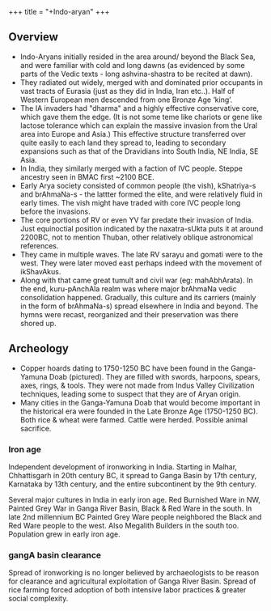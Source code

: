 +++
title = "+Indo-aryan"
+++

## Overview
- Indo-Aryans initially resided in the area around/ beyond the Black Sea, and were familiar with cold and long dawns (as evidenced by some parts of the Vedic texts - long ashvina-shastra to be recited at dawn).
- They radiated out widely, merged with and dominated prior occupants in vast tracts of Eurasia (just as they did in India, Iran etc..). Half of Western European men descended from one Bronze Age ‘king’.
- The IA invaders had "dharma" and a highly effective conservative core, which gave them the edge. (It is not some teme like chariots or gene like lactose tolerance which can explain the massive invasion from the Ural area into Europe and Asia.) This effective structure transferred over quite easily to each land they spread to, leading to secondary expansions such as that of the Dravidians into South India, NE India, SE Asia.
- In India, they similarly merged with a faction of IVC people. Steppe ancestry seen in BMAC first ~2100 BCE.
- Early Arya society consisted of common people (the vish), kShatriya-s and brAhmaNa-s - the lattter formed the elite, and were relatively fluid in early times. The vish might have traded with core IVC people long before the invasions.
- The core portions of RV or even YV far predate their invasion of India. Just equinoctial position indicated by the naxatra-sUkta puts it at around 2200BC, not to mention Thuban, other relatively oblique astronomical references.
- They came in multiple waves. The late RV sarayu and gomati were to the west. They were later moved east perhaps indeed with the movement of ikShavAkus.
- Along with that came great tumult and civil war (eg: mahAbhArata). In the end, kuru-pAnchAla realm was where major brAhmaNa vedic consolidation happened. Gradually, this culture and its carriers (mainly in the form of brAhmaNa-s) spread elsewhere in India and beyond. The hymns were recast, reorganized and their preservation was there shored up.

## Archeology
- Copper hoards dating to 1750-1250 BC have been found in the Ganga-Yamuna Doab (pictured). They are filled with swords, harpoons, spears, axes, rings, & tools. They were not made from Indus Valley Civilization techniques, leading some to suspect that they are of Aryan origin.
- Many cities in the Ganga-Yamuna Doab that would become important in the historical era were founded in the Late Bronze Age (1750-1250 BC). Both rice & wheat were farmed. Cattle were herded. Possible animal sacrifice.

### Iron age
Independent development of ironworking in India. Starting in Malhar, Chhattisgarh in 20th century BC, it spread to Ganga Basin by 17th century, Karnataka by 13th century, and the entire subcontinent by the 9th century.

Several major cultures in India in early iron age. Red Burnished Ware in NW, Painted Grey War in Ganga River Basin, Black & Red Ware in the south. In late 2nd millennium BC Painted Grey Ware people neighbored the Black and Red Ware people to the west. Also Megalith Builders in the south too. Population grew in early iron age. 

### gangA basin clearance
Spread of ironworking is no longer believed by archaeologists to be reason for clearance and agricultural exploitation of Ganga River Basin. Spread of rice farming forced adoption of both intensive labor practices & greater social complexity.